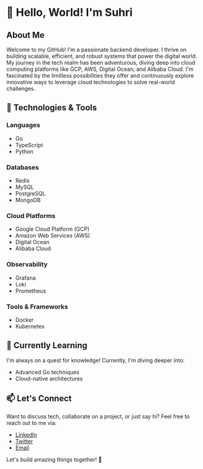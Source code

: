# 👋 Hello, World! I'm Suhri

## About Me

Welcome to my GitHub! I'm a passionate backend developer. I thrive on building scalable, efficient, and robust systems that power the digital world. My journey in the tech realm has been adventurous, diving deep into cloud computing platforms like GCP, AWS, Digital Ocean, and Alibaba Cloud. I'm fascinated by the limitless possibilities they offer and continuously explore innovative ways to leverage cloud technologies to solve real-world challenges.

## 🚀 Technologies & Tools

### Languages
- Go
- TypeScript
- Python

### Databases
- Redis
- MySQL
- PostgreSQL
- MongoDB

### Cloud Platforms
- Google Cloud Platform (GCP)
- Amazon Web Services (AWS)
- Digital Ocean
- Alibaba Cloud

### Observability
- Grafana
- Loki
- Prometheus

### Tools & Frameworks
- Docker
- Kubernetes

## 🌱 Currently Learning

I'm always on a quest for knowledge! Currently, I'm diving deeper into:
- Advanced Go techniques
- Cloud-native architectures

## 📫 Let's Connect

Want to discuss tech, collaborate on a project, or just say hi? Feel free to reach out to me via:
- [LinkedIn](https://www.linkedin.com/in/suhriar/)
- [Twitter](https://twitter.com/suhriar_)
- [Email](mochamad.suhri@gmail.com)

Let's build amazing things together! 🚀
